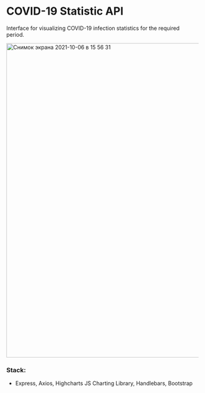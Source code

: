 # COVID-19 Statistic API

Interface for visualizing COVID-19 infection statistics for the required period.

 <img width="824" alt="Снимок экрана 2021-10-06 в 15 56 31" src="https://user-images.githubusercontent.com/27418093/136206649-0403da4c-c3bc-462d-a38b-b6b8269faf12.png">


### Stack:

- Express, Axios, Highcharts JS Charting Library, Handlebars, Bootstrap


